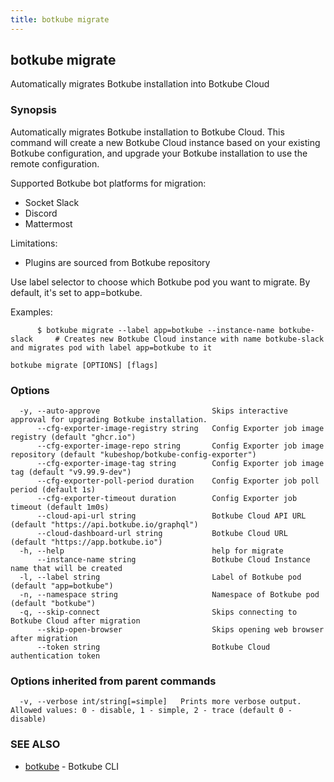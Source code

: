 ```yaml
---
title: botkube migrate
---
```


## botkube migrate

Automatically migrates Botkube installation into Botkube Cloud

### Synopsis

Automatically migrates Botkube installation to Botkube Cloud.
This command will create a new Botkube Cloud instance based on your existing Botkube configuration, and upgrade your Botkube installation to use the remote configuration.

Supported Botkube bot platforms for migration:

- Socket Slack
- Discord
- Mattermost

Limitations:

- Plugins are sourced from Botkube repository

Use label selector to choose which Botkube pod you want to migrate. By default, it's set to app=botkube.

Examples:

          $ botkube migrate --label app=botkube --instance-name botkube-slack     # Creates new Botkube Cloud instance with name botkube-slack and migrates pod with label app=botkube to it

```
botkube migrate [OPTIONS] [flags]
```

### Options

```
  -y, --auto-approve                         Skips interactive approval for upgrading Botkube installation.
      --cfg-exporter-image-registry string   Config Exporter job image registry (default "ghcr.io")
      --cfg-exporter-image-repo string       Config Exporter job image repository (default "kubeshop/botkube-config-exporter")
      --cfg-exporter-image-tag string        Config Exporter job image tag (default "v9.99.9-dev")
      --cfg-exporter-poll-period duration    Config Exporter job poll period (default 1s)
      --cfg-exporter-timeout duration        Config Exporter job timeout (default 1m0s)
      --cloud-api-url string                 Botkube Cloud API URL (default "https://api.botkube.io/graphql")
      --cloud-dashboard-url string           Botkube Cloud URL (default "https://app.botkube.io")
  -h, --help                                 help for migrate
      --instance-name string                 Botkube Cloud Instance name that will be created
  -l, --label string                         Label of Botkube pod (default "app=botkube")
  -n, --namespace string                     Namespace of Botkube pod (default "botkube")
  -q, --skip-connect                         Skips connecting to Botkube Cloud after migration
      --skip-open-browser                    Skips opening web browser after migration
      --token string                         Botkube Cloud authentication token
```

### Options inherited from parent commands

```
  -v, --verbose int/string[=simple]   Prints more verbose output. Allowed values: 0 - disable, 1 - simple, 2 - trace (default 0 - disable)
```

### SEE ALSO

- [botkube](botkube.md) - Botkube CLI
